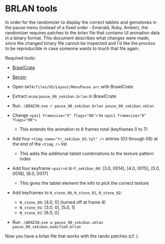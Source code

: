 # BRLAN tools

In order for the randomizer to display the correct tablets and gemstones
in the pause menu (instead of a fixed order - Emerald, Ruby, Amber),
the randomizer requires patches to the brlan file that contains UI animation
data in a binary format. This document describes what changes were made,
since the changed binary file cannot be inspected and I'd like the process
to be reproducible in case someone wants to touch that file again.

Required tools:

* [BrawlCrate](https://github.com/soopercool101/BrawlCrate)
* [Benzin](https://horizon.miraheze.org/wiki/Benzin)

* Open `DATA/files/US/Layout/MenuPause.arc` with BrawlCrate
* Extract `anim/pause_00_sekiban.brlan` in BrawlCrate
* Run `.\BENZIN.exe r pause_00_sekiban.brlan pause_00_sekiban.xmlan`
* Change `<pai1 framesize="5" flags="00">` to `<pai1 framesize="8" flags="00">`
  * This extends the animation to 8 frames total (keyframes 0 to 7)
* Add four `<timg name="tr_sekiban_03.tpl" />` entries (03 through 06) at the end of the `<timg />` list
  * This adds the additional tablet combinations to the texture pattern index
* Add four keyframe `<pair>`s to `P_sekiban_00`: [3.0, 0014], [4.0, 0015], [5.0, 0016], [6.0, 0017]
  * This gives the tablet element the info to pick the correct texture
* Add keyframes to `N_stone_00`, `N_stone_01`, `N_stone_02`:
  * `N_stone_00`: [4.0, 0] (turned off at frame 4)
  * `N_stone_01`: [3.0, 0], [5.0, 1]
  * `N_stone_02`: [6.0, 0]
* Run `.\BENZIN.exe w pause_00_sekiban.xmlan pause_00_sekiban.modified.brlan`

Now you have a brlan file that works with the rando patches (cf. )